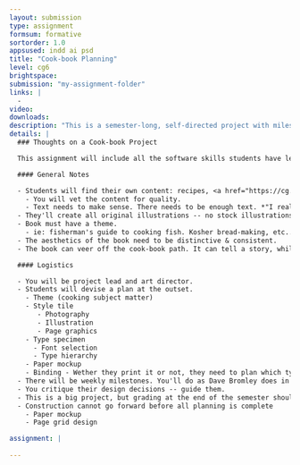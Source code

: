 ```yaml
---
layout: submission
type: assignment
formsum: formative
sortorder: 1.0
appsused: indd ai psd
title: "Cook-book Planning"
level: cg6
brightspace: 
submission: "my-assignment-folder"
links: |
  - 
video: 
downloads: 
description: "This is a semester-long, self-directed project with milestones. It will include publication design, photo manipulation and illustration. It is a software skills culminating performance for the Computer Graphics courses."
details: |
  ### Thoughts on a Cook-book Project

  This assignment will include all the software skills students have learned to date. It should be self-directed.

  #### General Notes

  - Students will find their own content: recipes, <a href="https://cg.algonquindesign.ca/topics/stock.html" title="Stock Photography" target="_blank">stock photography</a>.
    - You will vet the content for quality.
    - Text needs to make sense. There needs to be enough text. *"I really like tons of white space."* is not allowed.
  - They'll create all original illustrations -- no stock illustrations allowed.
  - Book must have a theme.
    - ie: fisherman's guide to cooking fish. Kosher bread-making, etc... The more specific the theme, the better.
  - The aesthetics of the book need to be distinctive & consistent.
  - The book can veer off the cook-book path. It can tell a story, while the recipes are complimentary to that story.

  #### Logistics

  - You will be project lead and art director.
  - Students will devise a plan at the outset.
    - Theme (cooking subject matter)
    - Style tile
       - Photography
       - Illustration
       - Page graphics
    - Type specimen
      - Font selection
      - Type hierarchy
    - Paper mockup
    - Binding - Wether they print it or not, they need to plan which type of binding it would use.
  - There will be weekly milestones. You'll do as Dave Bromley does in his courses. See each student each week to check-off that they've done that week's work.
  - You critique their design decisions -- guide them.
  - This is a big project, but grading at the end of the semester should not be too bad, since you'll be checking in all semester.
  - Construction cannot go forward before all planning is complete
    - Paper mockup
    - Page grid design

assignment: |
  
---
```

